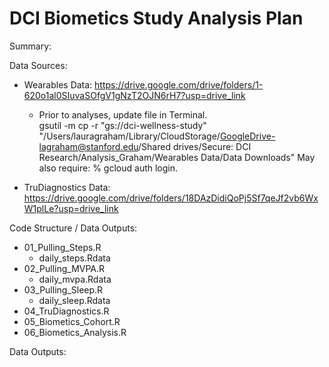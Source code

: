 # DCI Biometics Study Analysis Plan

Summary:

Data Sources: 
- Wearables Data: https://drive.google.com/drive/folders/1-620o1al0SIuvaSOfgV1gNzT2OJN6rH7?usp=drive_link
  - Prior to analyses, update file in Terminal.  
      gsutil -m cp -r "gs://dci-wellness-study" "/Users/lauragraham/Library/CloudStorage/GoogleDrive-lagraham@stanford.edu/Shared drives/Secure: DCI Research/Analysis_Graham/Wearables Data/Data Downloads"
      May also require: % gcloud auth login. 

- TruDiagnostics Data: https://drive.google.com/drive/folders/18DAzDidiQoPj5Sf7qeJf2vb6WxW1plLe?usp=drive_link

Code Structure / Data Outputs:
- 01_Pulling_Steps.R
  - daily_steps.Rdata
- 02_Pulling_MVPA.R
  - daily_mvpa.Rdata
- 03_Pulling_Sleep.R
  - daily_sleep.Rdata
- 04_TruDiagnostics.R
- 05_Biometics_Cohort.R
- 06_Biometics_Analysis.R

Data Outputs:

